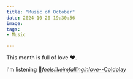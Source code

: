```yaml
---
title: "Music of October"
date: 2024-10-20 19:30:56
image: 
tags:
- Music

---
```


This month is full of love ❤️.

I'm listening [🎵*feelslikeimfallinginlove*--Coldplay](https://youtu.be/DylyIX9gCtA)